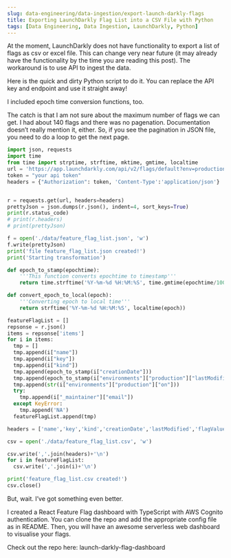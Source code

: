 ```yaml
---
slug: data-engineering/data-ingestion/export-launch-darkly-flags
title: Exporting LaunchDarkly Flag List into a CSV File with Python
tags: [Data Engineering, Data Ingestion, LaunchDarkly, Python]
---
```


At the moment, LaunchDarkly does not have functionality to export a list of flags as csv or excel file. This can change very near future (it may already have the functionality by the time you are reading this post). The workaround is to use API to ingest the data. <!--truncate-->

Here is the quick and dirty Python script to do it. You can replace the API key and endpoint and use it straight away!

I included epoch time conversion functions, too.

The catch is that I am not sure about the maximum number of flags we can get. I had about 140 flags and there was no pagenation. Documentation doesn’t really mention it, either. So, if you see the pagination in JSON file, you need to do a loop to get the next page.

```python
import json, requests
import time
from time import strptime, strftime, mktime, gmtime, localtime
url = 'https://app.launchdarkly.com/api/v2/flags/default?env=production'
token = "your api token"
headers = {"Authorization": token, 'Content-Type':'application/json'}


r = requests.get(url, headers=headers)
prettyJson = json.dumps(r.json(), indent=4, sort_keys=True)
print(r.status_code)
# print(r.headers)
# print(prettyJson)

f = open('./data/feature_flag_list.json', 'w')
f.write(prettyJson)
print('file feature_flag_list.json created!')
print('Starting transformation')

def epoch_to_stamp(epochtime):
    '''This function converts epochtime to timestamp'''
    return time.strftime('%Y-%m-%d %H:%M:%S', time.gmtime(epochtime/1000.0))

def convert_epoch_to_local(epoch):
    '''Converting epoch to local time'''
    return strftime('%Y-%m-%d %H:%M:%S', localtime(epoch))

featureFlagList = []
repsonse = r.json()
items = repsonse['items']
for i in items:
  tmp = []
  tmp.append(i["name"])
  tmp.append(i["key"])
  tmp.append(i["kind"])
  tmp.append(epoch_to_stamp(i["creationDate"]))
  tmp.append(epoch_to_stamp(i["environments"]["production"]["lastModified"]))
  tmp.append(str(i["environments"]["production"]["on"]))
  try:
    tmp.append(i["_maintainer"]["email"])
  except KeyError:
    tmp.append('NA')
  featureFlagList.append(tmp)

headers = ['name','key','kind','creationDate','lastModified','flagValue', 'email']

csv = open('./data/feature_flag_list.csv', 'w')

csv.write(','.join(headers)+'\n')
for i in featureFlagList:
  csv.write(','.join(i)+'\n')

print('feature_flag_list.csv created!')
csv.close()
```

But, wait. I’ve got something even better.

I created a React Feature Flag dashboard with TypeScript with AWS Cognito authentication. You can clone the repo and add the appropriate config file as in README. Then, you will have an awesome serverless web dashboard to visualise your flags.

Check out the repo here: launch-darkly-flag-dashboard
